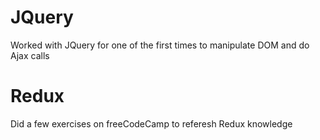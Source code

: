 # JQuery
Worked with JQuery for one of the first times to manipulate DOM and do Ajax calls

# Redux
Did a few exercises on freeCodeCamp to referesh Redux knowledge
